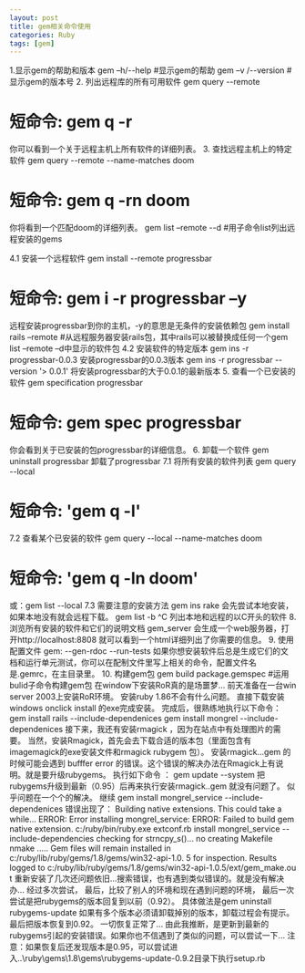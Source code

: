 ```yaml
---
layout: post
title: gem相关命令使用
categories: Ruby
tags: [gem]
---
```

1.显示gem的帮助和版本
gem –h/--help
#显示gem的帮助
gem –v /--version
#显示gem的版本号
2. 列出远程库的所有可用软件
gem query --remote
# 短命令: gem q -r
你可以看到一个关于远程主机上所有软件的详细列表。
3. 查找远程主机上的特定软件
gem query --remote --name-matches doom
# 短命令: gem q -rn doom
你将看到一个匹配doom的详细列表。
gem list –remote --d
#用子命令list列出远程安装的gems

<!--more-->

4.1 安装一个远程软件
gem install --remote progressbar
# 短命令: gem i -r progressbar –y
远程安装progressbar到你的主机，-y的意思是无条件的安装依赖包
gem install rails –remote
#从远程服务器安装rails包，其中rails可以被替换成任何一个gem list –remote –d中显示的软件包
4.2 安装软件的特定版本
gem ins -r progressbar-0.0.3
安装progressbar的0.0.3版本
gem ins -r progressbar --version '> 0.0.1'
将安装progressbar的大于0.0.1的最新版本
5. 查看一个已安装的软件
gem specification progressbar
# 短命令: gem spec progressbar
你会看到关于已安装的包progressbar的详细信息。
6. 卸载一个软件
gem uninstall progressbar
卸载了progressbar
7.1 将所有安装的软件列表
gem query --local
# 短命令: 'gem q -l'
7.2 查看某个已安装的软件
gem query --local --name-matches doom
# 短命令: 'gem q -ln doom'
或：gem list --local
7.3 需要注意的安装方法
gem ins rake
会先尝试本地安装，如果本地没有就会远程下载。
gem list -b ^C
列出本地和远程的以C开头的软件
8. 浏览所有安装的软件和它们的说明文档
gem_server
会生成一个web服务器，打开http://localhost:8808
就可以看到一个html详细列出了你需要的信息。
9. 使用配置文件
gem: --gen-rdoc --run-tests
如果你想安装软件后总是生成它们的文档和运行单元测试，你可以在配制文件里写上相关的命令，配置文件名是.gemrc，在主目录里。
10. 构建gem包
gem build package.gemspec
#运用bulid子命令构建gem包
在window下安装RoR真的是场噩梦...
前天准备在一台win server 2003上安装RoR环境。
安装ruby 1.86不会有什么问题。 直接下载安装windows onclick install 的exe完成安装。
完成后，很熟练地执行以下命令：
gem install rails --include-dependenices
gem install mongrel --include-dependenices
接下来，我还有安装rmagick ，因为在站点中有处理图片的需要。
当然，安装Rmagick，首先会去下载合适的版本包（里面包含有imagemagick的exe安装文件和rmagick rubygem 包）。
安装rmagick...gem 的时候可能会遇到 bufffer error 的错误。这个错误的解决办法在Rmagick上有说明。就是要升级rubygems。
执行如下命令 ： gem update --system
把rubygems升级到最新（0.95）后再来执行安装rmagick..gem 就没有问题了。
似乎问题在一个个的解决。
继续 gem install mongrel_service --include-dependenices
错误出现了：
Building native extensions. This could take a while...
ERROR: Error installing mongrel_service:
ERROR: Failed to build gem native extension.
c:/ruby/bin/ruby.exe extconf.rb install mongrel_service --include-dependencies
checking for strncpy_s()... no
creating Makefile
nmake
.....
Gem files will remain installed in c:/ruby/lib/ruby/gems/1.8/gems/win32-api-1.0.
5 for inspection.
Results logged to c:/ruby/lib/ruby/gems/1.8/gems/win32-api-1.0.5/ext/gem_make.ou
t
重新安装了几次还问题依旧...搜索错误，也有遇到类似错误的。就是没有解决办...
经过多次尝试， 最后，比较了别人的环境和现在遇到问题的环境，
最后一次尝试是把rubygems的版本回复到以前（0.92）。
具体做法是gem uninstall rubygems-update
如果有多个版本必须请卸载掉别的版本，卸载过程会有提示。
最后把版本恢复到0.92。
一切恢复正常了...
由此我推断，是更新到最新的rubygems引起的安装错误。如果你也不信遇到了类似的问题，可以尝试一下...
注意：如果恢复后还发现版本是0.95，可以尝试进入..\ruby\gems\1.8\gems\rubygems-update-0.9.2目录下执行setup.rb